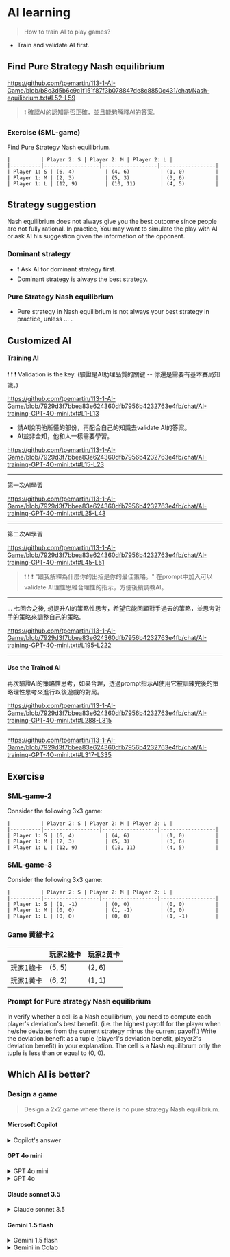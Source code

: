 # AI learning

> How to train AI to play games?

  - Train and validate AI first. 
  
## Find Pure Strategy Nash equilibrium

<https://github.com/tpemartin/113-1-AI-Game/blob/b8c3d5b6c9c1f151f87f3b078847de8c8850c431/chat/Nash-equilibrium.txt#L52-L59>


> :exclamation: 確認AI的認知是否正確，並且能夠解釋AI的答案。

### Exercise (SML-game)

Find Pure Strategy Nash equilibrium.

```
|          | Player 2: S | Player 2: M | Player 2: L |
|----------|------------------|------------------|------------------|
| Player 1: S | (6, 4)          | (4, 6)          | (1, 0)          |
| Player 1: M | (2, 3)          | (5, 3)          | (3, 6)          |
| Player 1: L | (12, 9)         | (10, 11)        | (4, 5)          |
```


## Strategy suggestion

Nash equilibrium does not always give you the best outcome since people are not fully rational. In practice, You may want to simulate the play with AI or ask AI his suggestion given the information of the opponent.

### Dominant strategy

  - :exclamation: Ask AI for dominant strategy first. 
  - Dominant strategy is always the best strategy. 

### Pure Strategy Nash equilibrium

  - Pure strategy in Nash equilibrium is not always your best strategy in practice, unless ... . 

## Customized AI

#### Training AI

:exclamation: :exclamation: :exclamation: Validation is the key. (驗證是AI助理品質的關鍵 -- 你還是需要有基本賽局知識。) 

<https://github.com/tpemartin/113-1-AI-Game/blob/7929d3f7bbea83e624360dfb7956b4232763e4fb/chat/AI-training-GPT-4O-mini.txt#L1-L13>

  - 請AI說明他所懂的部份，再配合自己的知識去validate AI的答案。  
  - AI並非全知，他和人一樣需要學習。  

<https://github.com/tpemartin/113-1-AI-Game/blob/7929d3f7bbea83e624360dfb7956b4232763e4fb/chat/AI-training-GPT-4O-mini.txt#L15-L23>

*** 

第一次AI學習

<https://github.com/tpemartin/113-1-AI-Game/blob/7929d3f7bbea83e624360dfb7956b4232763e4fb/chat/AI-training-GPT-4O-mini.txt#L25-L43>

***

第二次AI學習

<https://github.com/tpemartin/113-1-AI-Game/blob/7929d3f7bbea83e624360dfb7956b4232763e4fb/chat/AI-training-GPT-4O-mini.txt#L45-L51>

> :exclamation: :exclamation: :exclamation: "跟我解釋為什麼你的出招是你的最佳策略。" 在prompt中加入可以validate AI理性思維合理性的指示，方便後續調教AI。

***

... 七回合之後, 想提升AI的策略性思考，希望它能回顧對手過去的策略，並思考對手的策略來調整自己的策略。

<https://github.com/tpemartin/113-1-AI-Game/blob/7929d3f7bbea83e624360dfb7956b4232763e4fb/chat/AI-training-GPT-4O-mini.txt#L195-L222>


***

#### Use the Trained AI 

再次驗證AI的策略性思考，如果合理，透過prompt指示AI使用它被訓練完後的策略理性思考來進行以後遊戲的對局。

<https://github.com/tpemartin/113-1-AI-Game/blob/7929d3f7bbea83e624360dfb7956b4232763e4fb/chat/AI-training-GPT-4O-mini.txt#L288-L315>

***

<https://github.com/tpemartin/113-1-AI-Game/blob/7929d3f7bbea83e624360dfb7956b4232763e4fb/chat/AI-training-GPT-4O-mini.txt#L317-L335>

## Exercise

### SML-game-2

Consider the following 3x3 game:
   
   ```
   |          | Player 2: S | Player 2: M | Player 2: L |
   |----------|------------------|------------------|------------------|
   | Player 1: S | (6, 4)          | (4, 6)          | (1, 0)          |
   | Player 1: M | (2, 3)          | (5, 3)          | (3, 6)          |
   | Player 1: L | (12, 9)         | (10, 11)        | (4, 5)          |
   ```

### SML-game-3

Consider the following 3x3 game: 

   ```
   |          | Player 2: S | Player 2: M | Player 2: L |
   |----------|------------------|------------------|------------------|
   | Player 1: S | (1, -1)         | (0, 0)          | (0, 0)          |
   | Player 1: M | (0, 0)          | (1, -1)         | (0, 0)          |
   | Player 1: L | (0, 0)          | (0, 0)          | (1, -1)         |
   ```

### Game 黄綠卡2

|  |玩家2綠卡  |玩家2黄卡  |
|---|---|---|
|玩家1綠卡  |(5, 5)  |(2, 6)  |
|玩家1黄卡  |(6, 2)  |(1, 1)  |

### Prompt for Pure strategy Nash equilibrium

In verify whether a cell is a Nash equilibrium, you need to compute each player's deviation's best benefit. (i.e. the highest payoff for the player when he/she deviates from the current strategy minus the current payoff.) Write the deviation benefit as a tuple (player1's deviation benefit, player2's deviation benefit) in your explanation. The cell is a Nash equilibrum only the tuple is less than or equal to (0, 0).

## Which AI is better? 

### Design a game

> Design a 2x2 game where there is no pure strategy Nash equilibrium.

#### Microsoft Copilot 

<details>
<summary>Copilot's answer</summary>

*** 

Sure! Let's design a 2x2 game where there is no pure strategy Nash equilibrium. Here's an example:

##### Game Matrix

|          | Player B: Left | Player B: Right |
|----------|----------------|-----------------|
| **Player A: Up**    | (2, 1)          | (0, 0)           |
| **Player A: Down**  | (0, 0)          | (1, 2)           |

##### Explanation

In this game:
- If Player A chooses Up and Player B chooses Left, the payoff is (2, 1).
- If Player A chooses Up and Player B chooses Right, the payoff is (0, 0).
- If Player A chooses Down and Player B chooses Left, the payoff is (0, 0).
- If Player A chooses Down and Player B chooses Right, the payoff is (1, 2).

To check for pure strategy Nash equilibria, we need to see if there are any strategies where neither player can improve their payoff by unilaterally changing their strategy.

1. **Player A: Up, Player B: Left** - Player B can switch to Right to get a higher payoff (2 instead of 1).
2. **Player A: Up, Player B: Right** - Player A can switch to Down to get a higher payoff (1 instead of 0).
3. **Player A: Down, Player B: Left** - Player B can switch to Right to get a higher payoff (2 instead of 0).
4. **Player A: Down, Player B: Right** - Player A can switch to Up to get a higher payoff (2 instead of 1).

Since in each case, at least one player can improve their payoff by changing their strategy, there is no pure strategy Nash equilibrium in this game.

Would you like to explore more about mixed strategy Nash equilibria or any other game theory concepts?

*** 

</details>

#### GPT 4o mini  

<details>
<summary>GPT 4o mini</summary>


***

In game theory, a 2x2 game is represented by a payoff matrix involving two players, each with two strategies. To create a game with no pure strategy Nash equilibrium, we need to design it so that for each combination of strategies, at least one player would prefer to deviate to the other strategy.

Let's define two players, Player A and Player B. Each player has two strategies:

- Player A: Strategy 1 (A1) and Strategy 2 (A2)
- Player B: Strategy 1 (B1) and Strategy 2 (B2)

The payoff matrix might look as follows:

|         | B1         | B2         |
|---------|------------|------------|
| A1      | (2, 2)     | (0, 3)     |
| A2      | (3, 0)     | (1, 1)     |

##### Payoff Explanation:
- **(2, 2)**: If Player A chooses A1 and Player B chooses B1.
- **(0, 3)**: If Player A chooses A1 and Player B chooses B2.
- **(3, 0)**: If Player A chooses A2 and Player B chooses B1.
- **(1, 1)**: If Player A chooses A2 and Player B chooses B2.

##### Analyzing the Payoffs:
1. If both players choose (A1, B1): 
   - Player A gets 2, but would get 3 by switching to A2 (deviation).
2. If both players choose (A1, B2):
   - Player B gets 3, but would get 2 by switching to B1 (deviation).
3. If both players choose (A2, B1):
   - Player A gets 3, but would get 1 by switching to A1 (deviation).
4. If both players choose (A2, B2):
   - Player B gets 1, but would get 2 by switching to B1 (deviation).

##### Conclusion:
In all scenarios, at least one player has an incentive to deviate from the strategy they are currently using. Therefore, there is no combination of strategies (no pure strategy Nash equilibrium) where both players can choose a strategy and have no incentive to unilaterally change their strategy.

This type of game is often used to illustrate concepts in mixed strategies, where players randomize over their choices. In this particular game, both players would find it optimal to randomize between their strategies to reach a mixed strategy Nash equilibrium.

***

</details>

<details>

#### GPT 4o

<summary>GPT 4o</summary>

***

To design a 2x2 game with no pure strategy Nash equilibrium, we need a game where players can never settle on a single strategy pair that is best responding to each other. One common example of such a game is the Matching Pennies game.

**Game Description:**

- Two players, Player A and Player B.
- Each player has two strategies: Heads (H) or Tails (T).
- Player A wins if both players choose the same strategy (both choose Heads or both choose Tails).
- Player B wins if the players choose different strategies (one chooses Heads and the other chooses Tails).

Here is the payoff matrix for the game:

|           | Player B: H | Player B: T |
|-----------|-------------|-------------|
| **Player A: H** | 1, -1      | -1, 1      |
| **Player A: T** | -1, 1      | 1, -1      |

**Analysis:**

- If Player A chooses H and Player B chooses H, Player A earns 1 and Player B earns -1. 
- If Player A chooses H and Player B chooses T, Player A earns -1 and Player B earns 1.
- If Player A chooses T and Player B chooses H, Player A earns -1 and Player B earns 1.
- If Player A chooses T and Player B chooses T, Player A earns 1 and Player B earns -1.

In this game, there is no pair of pure strategies where both players are best responding to each other. If Player A chooses a strategy, Player B will always want to choose the opposite strategy and vice versa. Thus, no pure strategy Nash equilibrium exists in this game.

***

</details>

#### Claude sonnet 3.5

<details>

<summary>Claude sonnet 3.5</summary>

***

Here's a simple 2x2 game with no pure strategy Nash equilibrium:

Player 2
           Left     Right
Up     (2,1)    (1,2)
Down   (1,2)    (2,1)

Player 1's payoffs are listed first in each cell, Player 2's payoffs second.

Let's verify there's no pure strategy Nash equilibrium:
1. (Up, Left): Not stable because Player 2 wants to switch to Right
2. (Up, Right): Not stable because Player 1 wants to switch to Down
3. (Down, Left): Not stable because Player 1 wants to switch to Up
4. (Down, Right): Not stable because Player 2 wants to switch to Left

This game does have a mixed strategy Nash equilibrium where both players play each strategy with probability 1/2.

Note: This is similar to the "Matching Pennies" game, a classic example of a game with no pure strategy Nash equilibrium.

***

</details>

#### Gemini 1.5 flash  

<details>

<summary>Gemini 1.5 flash</summary>


***

**A 2x2 Game with No Pure Strategy Nash Equilibrium**

Let's consider a game between two players, Player A and Player B. Each player has two strategies: Strategy 1 and Strategy 2.

**Payoff Matrix:**

|        | Player B |
|--------|-----------|
| Player A | S1 | S2 |
|--------|-----------|
|  S1    | 2, 1 | 0, 0 |
|  S2    | 0, 0 | 1, 2 |

**Understanding the Payoff Matrix:**

* **Row Player (Player A):** Chooses a row (S1 or S2).
* **Column Player (Player B):** Chooses a column (S1 or S2).
* **Payoff:** The numbers in each cell represent the payoffs for Player A (first number) and Player B (second number).

**Why there's no Pure Strategy Nash Equilibrium:**

A Nash equilibrium is a strategy profile where no player has an incentive to deviate unilaterally. In other words, both players are playing their best response to each other's strategy.

In this game:

1. **If Player A chooses S1:**
   * Player B's best response is S1.
2. **If Player A chooses S2:**
   * Player B's best response is S2.
3. **If Player B chooses S1:**
   * Player A's best response is S1.
4. **If Player B chooses S2:**
   * Player A's best response is S2.

As you can see, there's no combination of strategies where both players are simultaneously playing their best response to each other. Therefore, there's no pure strategy Nash equilibrium in this game.

**To find a solution, we'd need to consider mixed strategies, where players randomize their choices.** This would involve calculating probabilities for each strategy and finding a combination that leaves no player with an incentive to deviate. 

Would you like to explore mixed strategy Nash equilibria or other game theory concepts?

***

</details>

<details>

#### Gemini in Colab

<summary>Gemini in Colab</summary>

***

Okay, here's a design for a 2x2 game with no pure strategy Nash equilibrium, along with an explanation:

The Game:

Consider a game with two players, Player 1 and Player 2. Each player has two strategies: A and B. The payoffs for each player are represented in the following matrix:

 
Player 2
          A      B
   Player 1
      A   (0,0)  (1,-1)
      B  (-1,1) (0,0)
Use code with caution
Explanation:

Payoffs: The numbers in each cell represent the payoffs for each player. The first number is the payoff for Player 1, and the second number is the payoff for Player 2. For example, if Player 1 chooses strategy A and Player 2 chooses strategy B, Player 1 gets a payoff of 1 and Player 2 gets a payoff of -1.

No Pure Strategy Nash Equilibrium: A pure strategy Nash equilibrium is a situation where neither player can improve their payoff by unilaterally changing their strategy. In this game:

If Player 1 chooses A, Player 2 is better off choosing B.

If Player 1 chooses B, Player 2 is better off choosing A.

If Player 2 chooses A, Player 1 is better off choosing B.

If Player 2 chooses B, Player 1 is better off choosing A.

Since there is always an incentive for one player to switch strategies, there is no pure strategy Nash equilibrium.

Intuition:

This game is similar to the classic "Matching Pennies" game. Each player wants to outguess the other. There is no stable outcome where both players are satisfied with their choices. This type of game often leads to cyclical behavior where players constantly switch strategies.

Additional Notes:

This game does have a mixed strategy Nash equilibrium, where players randomly choose their strategies with certain probabilities.
This is just one example of a 2x2 game with no pure strategy Nash equilibrium. There are other possible designs.
I hope this helps! Let me know if you have any other questions.

***

</details>
